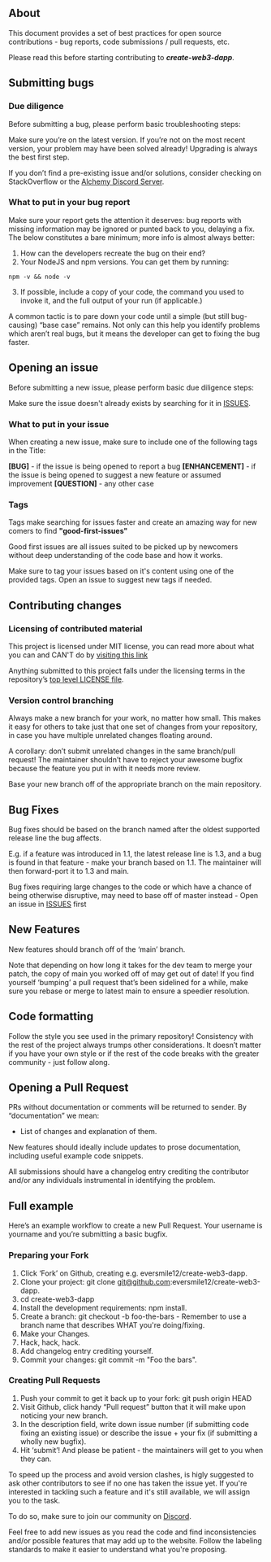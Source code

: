 ## About

This document provides a set of best practices for open source contributions - bug reports, code submissions / pull requests, etc.

Please read this before starting contributing to **_create-web3-dapp_**.

## Submitting bugs

### Due diligence

Before submitting a bug, please perform basic troubleshooting steps:

Make sure you’re on the latest version. If you’re not on the most recent version, your problem may have been solved already! Upgrading is always the best first step.

If you don’t find a pre-existing issue and/or solutions, consider checking on StackOverflow or the [Alchemy Discord Server](https://alchemy.com/discord).

### What to put in your bug report

Make sure your report gets the attention it deserves: bug reports with missing information may be ignored or punted back to you, delaying a fix. The below constitutes a bare minimum; more info is almost always better:

1. How can the developers recreate the bug on their end?
2. Your NodeJS and npm versions. You can get them by running:

```
npm -v && node -v
```

3. If possible, include a copy of your code, the command you used to invoke it, and the full output of your run (if applicable.)

A common tactic is to pare down your code until a simple (but still bug-causing) “base case” remains. Not only can this help you identify problems which aren’t real bugs, but it means the developer can get to fixing the bug faster.

## Opening an issue

Before submitting a new issue, please perform basic due diligence steps:

Make sure the issue doesn't already exists by searching for it in [ISSUES]().

### What to put in your issue

When creating a new issue, make sure to include one of the following tags in the Title:

**[BUG]** - if the issue is being opened to report a bug
**[ENHANCEMENT]** - if the issue is being opened to suggest a new feature or assumed improvement
**[QUESTION]** - any other case

### Tags

Tags make searching for issues faster and create an amazing way for new comers to find **"good-first-issues"**

Good first issues are all issues suited to be picked up by newcomers without deep understanding of the code base and how it works.

Make sure to tag your issues based on it's content using one of the provided tags. Open an issue to suggest new tags if needed.

## Contributing changes

### Licensing of contributed material

This project is licensed under MIT license, you can read more about what you can and CAN'T do by [visiting this link](https://choosealicense.com/licenses/mit/)

Anything submitted to this project falls under the licensing terms in the repository’s [top level LICENSE file](https://github.com/Eversmile12/create-web3-dapp/blob/main/LICENSE).

### Version control branching

Always make a new branch for your work, no matter how small. This makes it easy for others to take just that one set of changes from your repository, in case you have multiple unrelated changes floating around.

A corollary: don’t submit unrelated changes in the same branch/pull request! The maintainer shouldn’t have to reject your awesome bugfix because the feature you put in with it needs more review.

Base your new branch off of the appropriate branch on the main repository.

## Bug Fixes

Bug fixes should be based on the branch named after the oldest supported release line the bug affects.

E.g. if a feature was introduced in 1.1, the latest release line is 1.3, and a bug is found in that feature - make your branch based on 1.1. The maintainer will then forward-port it to 1.3 and main.

Bug fixes requiring large changes to the code or which have a chance of being otherwise disruptive, may need to base off of master instead - Open an issue in [ISSUES](https://github.com/Eversmile12/create-web3-dapp/issues?q=is%3Aissue+is%3Aopen+sort%3Aupdated-desc) first

## New Features

New features should branch off of the ‘main’ branch.

Note that depending on how long it takes for the dev team to merge your patch, the copy of main you worked off of may get out of date! If you find yourself ‘bumping’ a pull request that’s been sidelined for a while, make sure you rebase or merge to latest main to ensure a speedier resolution.

## Code formatting

Follow the style you see used in the primary repository! Consistency with the rest of the project always trumps other considerations. It doesn’t matter if you have your own style or if the rest of the code breaks with the greater community - just follow along.

## Opening a Pull Request

PRs without documentation or comments will be returned to sender. By “documentation” we mean:

-   List of changes and explanation of them.

New features should ideally include updates to prose documentation, including useful example code snippets.

All submissions should have a changelog entry crediting the contributor and/or any individuals instrumental in identifying the problem.

## Full example

Here’s an example workflow to create a new Pull Request. Your username is yourname and you’re submitting a basic bugfix.

### Preparing your Fork

1. Click ‘Fork’ on Github, creating e.g. eversmile12/create-web3-dapp.
2. Clone your project: git clone git@github.com:eversmile12/create-web3-dapp.
3. cd create-web3-dapp
4. Install the development requirements: npm install.
5. Create a branch: git checkout -b foo-the-bars - Remember to use a branch name that describes WHAT you're doing/fixing.
6. Make your Changes.
7. Hack, hack, hack.
8. Add changelog entry crediting yourself.
9. Commit your changes: git commit -m "Foo the bars".

### Creating Pull Requests

1. Push your commit to get it back up to your fork: git push origin HEAD
2. Visit Github, click handy “Pull request” button that it will make upon noticing your new branch.
3. In the description field, write down issue number (if submitting code fixing an existing issue) or describe the issue + your fix (if submitting a wholly new bugfix).
4. Hit ‘submit’! And please be patient - the maintainers will get to you when they can.

To speed up the process and avoid version clashes, is higly suggested to ask other contributors to see if no one has taken the issue yet. If you're interested in tackling such a feature and it's still available, we will assign you to the task.

To do so, make sure to join our community on [Discord](alchemy.com/discord).

Feel free to add new issues as you read the code and find inconsistencies and/or possible features that may add up to the website. Follow the labeling standards to make it easier to understand what you're proposing.
